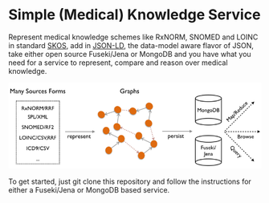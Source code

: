 # Simple (Medical) Knowledge Service

Represent medical knowledge schemes like RxNORM, SNOMED and LOINC in standard [SKOS](http://www.w3.org/TR/skos-primer/), add in [JSON-LD](http://www.w3.org/TR/json-ld/), the data-model aware flavor of JSON, take either open source Fuseki/Jena or MongoDB and you have what you need for a service to represent, compare and reason over medical knowledge.

![SKS Pieces Diagram](/imgs/sks-flows.png?raw=true)

To get started, just git clone this repository and follow the instructions for either a Fuseki/Jena or MongoDB based service. 
